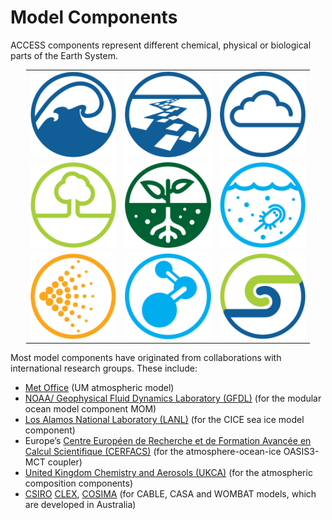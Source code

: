 # Model Components

ACCESS components represent different chemical, physical or biological parts of the Earth System.

<table style="width:90%;margin-left:auto;margin-right:auto;">
  <tr>
     <td> <img src="../assets/component-logos/ACCESS-icon-OCEAN-300x300.png"  alt="Ocean"></td>
     <td><img src="../assets/component-logos/ACCESS-icon-SEA-ICE-300x300.png" alt="Sea Ice"></td>
     <td><img src="../assets/component-logos/ACCESS-icon-ATMOSPHERE-300x300.png" alt="Atmosphere"></td>
   </tr> 
   <tr>
      <td><img src="../assets/component-logos/ACCESS-icon-LAND-SURFACE-300x300.png" alt="Land"></td>
      <td><img src="../assets/component-logos/ACCESS-icon-BCG-LAND-300x300.png" alt="Biochemistry-Land"></td>
      <td><img src="../assets/component-logos/ACCESS-icon-BCG-OCEAN-300x300.png" alt="Biochemistry-Ocean"></td>
    </tr>
   <tr>
      <td><img src="../assets/component-logos/ACCESS-icon-AEROSOLS-300x300.png" alt="Aerosols"></td>
      <td><img src="../assets/component-logos/ACCESS-icon-ATMOSPHERIC-CHEMISTRY-300x300.png" alt="Atmospheric-chemistry"></td>
      <td><img src="../assets/component-logos/ACCESS-icon-COUPLER-300x300.png" alt="Coupler"></td>
    </tr>
</table>


Most model components have originated from collaborations with international research groups. These include:

- [Met Office][met-office-web] (UM atmospheric model)
- [NOAA/ Geophysical Fluid Dynamics Laboratory (GFDL)][noaa-gfdl-web] (for the modular ocean model component MOM)
- [Los Alamos National Laboratory (LANL)][lanl-web] (for the CICE sea ice model component)
- Europe’s [Centre Européen de Recherche et de Formation Avancée en Calcul Scientifique (CERFACS)][cerfacs-web] (for the atmosphere-ocean-ice OASIS3-MCT coupler)
- [United Kingdom Chemistry and Aerosols (UKCA)][ukca-web] (for the atmospheric composition components)
- [CSIRO][csiro-web] [CLEX][clex-web], [COSIMA][cosima-web] (for CABLE, CASA and WOMBAT models, which are developed in Australia)

[met-office-web]: https://www.metoffice.gov.uk/
[noaa-gfdl-web]: https://www.gfdl.noaa.gov/
[lanl-web]: https://www.lanl.gov/
[cerfacs-web]: https://cerfacs.fr/en/
[ukca-web]: https://www.ukca.ac.uk/
[csiro-web]: https://www.csiro.au/
[clex-web]: https://www.climateextremes.org.au/
[cosima-web]: http://www.cosima.org.au/
